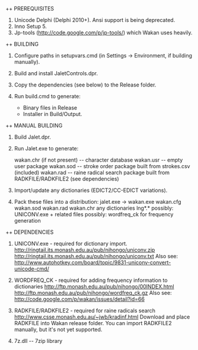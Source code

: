 ++ PREREQUISITES

1. Unicode Delphi (Delphi 2010+). Ansi support is being deprecated.
2. Inno Setup 5.
3. Jp-tools (http://code.google.com/p/jp-tools/) which Wakan uses heavily.


++ BUILDING

1. Configure paths in setupvars.cmd (in Settings -> Environment, if building manually).

2. Build and install JaletControls.dpr.

3. Copy the dependencies (see below) to the Release folder.

4. Run build.cmd to generate:

    * Binary files in Release
    * Installer in Build/Output.


++ MANUAL BUILDING

1. Build Jalet.dpr.

2. Run Jalet.exe to generate:

    wakan.chr (if not present) -- character database
    wakan.usr -- empty user package
    wakan.sod -- stroke order package built from strokes.csv (included)
    wakan.rad -- raine radical search package built from RADKFILE/RADKFILE2 (see dependencies)

3. Import/update any dictionaries (EDICT2/CC-EDICT variations).

4. Pack these files into a distribution:
  jalet.exe -> wakan.exe
  wakan.cfg
  wakan.sod
  wakan.rad
  wakan.chr
  any dictionaries
  lng\*.*
  possibly: UNICONV.exe + related files
  possibly: wordfreq_ck for frequency generation


++ DEPENDENCIES

1. UNICONV.exe - required for dictionary import.
http://ringtail.its.monash.edu.au/pub/nihongo/uniconv.zip
http://ringtail.its.monash.edu.au/pub/nihongo/uniconv.txt
Also see: http://www.autohotkey.com/board/topic/9831-uniconv-convert-unicode-cmd/

2. WORDFREQ_CK - required for adding frequency information to dictionaries
http://ftp.monash.edu.au/pub/nihongo/00INDEX.html
http://ftp.monash.edu.au/pub/nihongo/wordfreq_ck.gz
Also see: http://code.google.com/p/wakan/issues/detail?id=66

3. RADKFILE/RADKFILE2 - required for raine radicals search
http://www.csse.monash.edu.au/~jwb/kradinf.html
Download and place RADKFILE into Wakan release folder. You can import RADKFILE2 manually, but it's not yet supported.

4. 7z.dll -- 7zip library
